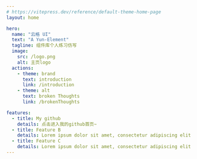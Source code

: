 ```yaml
---
# https://vitepress.dev/reference/default-theme-home-page
layout: home

hero:
  name: "​云格 UI"
  text: "A Yun-Element"
  tagline: 组件库个人练习仿写
  image:
    src: /logo.png
    alt: 主页logo
  actions:
    - theme: brand
      text: introduction
      link: /introduction
    - theme: alt
      text: broken Thoughts
      link: /brokenThoughts

features:
  - title: My github
    details: 点击进入我的github首页~
  - title: Feature B
    details: Lorem ipsum dolor sit amet, consectetur adipiscing elit
  - title: Feature C
    details: Lorem ipsum dolor sit amet, consectetur adipiscing elit
---
```



